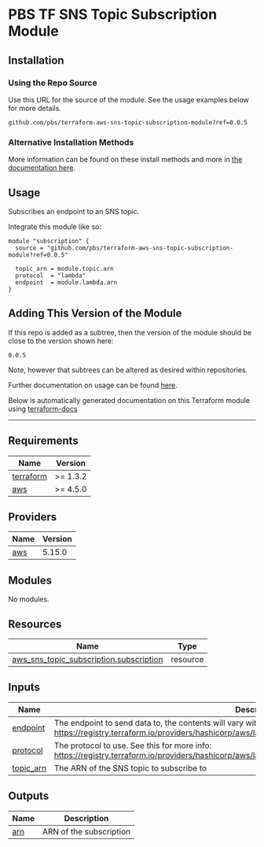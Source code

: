 # PBS TF SNS Topic Subscription Module

## Installation

### Using the Repo Source

Use this URL for the source of the module. See the usage examples below for more details.

```hcl
github.com/pbs/terraform-aws-sns-topic-subscription-module?ref=0.0.5
```

### Alternative Installation Methods

More information can be found on these install methods and more in [the documentation here](./docs/general/install).

## Usage

Subscribes an endpoint to an SNS topic.

Integrate this module like so:

```hcl
module "subscription" {
  source = "github.com/pbs/terraform-aws-sns-topic-subscription-module?ref=0.0.5"

  topic_arn = module.topic.arn
  protocol  = "lambda"
  endpoint  = module.lambda.arn
}
```

## Adding This Version of the Module

If this repo is added as a subtree, then the version of the module should be close to the version shown here:

`0.0.5`

Note, however that subtrees can be altered as desired within repositories.

Further documentation on usage can be found [here](./docs).

Below is automatically generated documentation on this Terraform module using [terraform-docs][terraform-docs]

---

[terraform-docs]: https://github.com/terraform-docs/terraform-docs

## Requirements

| Name | Version |
|------|---------|
| <a name="requirement_terraform"></a> [terraform](#requirement\_terraform) | >= 1.3.2 |
| <a name="requirement_aws"></a> [aws](#requirement\_aws) | >= 4.5.0 |

## Providers

| Name | Version |
|------|---------|
| <a name="provider_aws"></a> [aws](#provider\_aws) | 5.15.0 |

## Modules

No modules.

## Resources

| Name | Type |
|------|------|
| [aws_sns_topic_subscription.subscription](https://registry.terraform.io/providers/hashicorp/aws/latest/docs/resources/sns_topic_subscription) | resource |

## Inputs

| Name | Description | Type | Default | Required |
|------|-------------|------|---------|:--------:|
| <a name="input_endpoint"></a> [endpoint](#input\_endpoint) | The endpoint to send data to, the contents will vary with the protocol. See this for more info: https://registry.terraform.io/providers/hashicorp/aws/latest/docs/resources/sns_topic_subscription#endpoint. | `string` | n/a | yes |
| <a name="input_protocol"></a> [protocol](#input\_protocol) | The protocol to use. See this for more info: https://registry.terraform.io/providers/hashicorp/aws/latest/docs/resources/sns_topic_subscription#protocol. | `string` | n/a | yes |
| <a name="input_topic_arn"></a> [topic\_arn](#input\_topic\_arn) | The ARN of the SNS topic to subscribe to | `string` | n/a | yes |

## Outputs

| Name | Description |
|------|-------------|
| <a name="output_arn"></a> [arn](#output\_arn) | ARN of the subscription |
